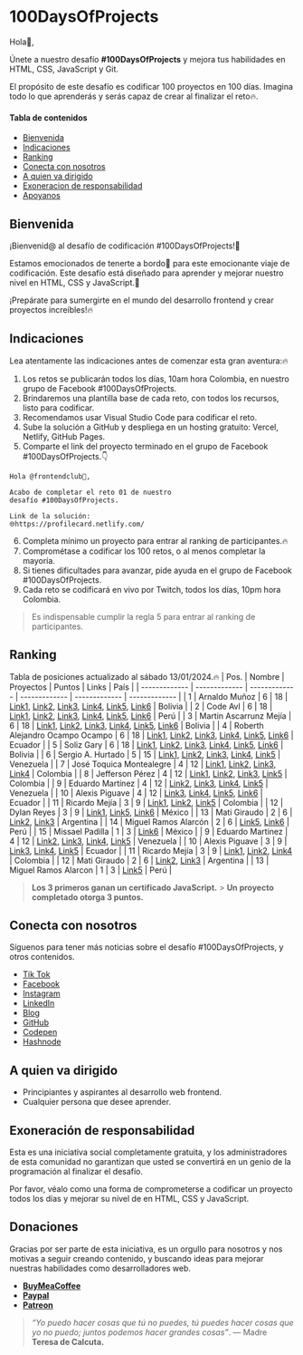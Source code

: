 # 100DaysOfProjects

Hola👋,

Únete a nuestro desafío **#100DaysOfProjects** y mejora tus habilidades en HTML, CSS, JavaScript y Git.

El propósito de este desafío es codificar 100 proyectos en 100 días. Imagina todo lo que aprenderás y serás capaz de crear al finalizar el reto🔥.

#### Tabla de contenidos

- [Bienvenida](#bienvenida)
- [Indicaciones](#indicaciones)
- [Ranking](#ranking)
- [Conecta con nosotros](#conecta-con-nosotros)
- [A quien va dirigido](a-quien-va-dirigido)
- [Exoneracion de responsabilidad](#exoneracion-de-responsabilidad)
- [Apoyanos](#apoyanos)

## Bienvenida

¡Bienvenid@ al desafío de codificación #100DaysOfProjects!🫡

Estamos emocionados de tenerte a bordo🚀 para este emocionante viaje de codificación. Este desafío está diseñado para aprender y mejorar nuestro nivel en HTML, CSS y JavaScript.🚀

¡Prepárate para sumergirte en el mundo del desarrollo frontend y crear proyectos increíbles!🔥

## Indicaciones

Lea atentamente las indicaciones antes de comenzar esta gran aventura:🔥

1. Los retos se publicarán todos los días, 10am hora Colombia, en nuestro grupo de Facebook #100DaysOfProjects.
2. Brindaremos una plantilla base de cada reto, con todos los recursos, listo para codificar.
3. Recomendamos usar Visual Studio Code para codificar el reto.
4. Sube la solución a GitHub y despliega en un hosting gratuito: Vercel, Netlify, GitHub Pages.
5. Comparte el link del proyecto terminado en el grupo de Facebook #100DaysOfProjects.👇

```text
Hola @frontendclub👋,

Acabo de completar el reto 01 de nuestro
desafío #100DaysOfProjects.

Link de la solución:
🌐https://profilecard.netlify.com/
```

6. Completa mínimo un proyecto para entrar al ranking de participantes.🔥
7. Comprométase a codificar los 100 retos, o al menos completar la mayoría.
8. Si tienes dificultades para avanzar, pide ayuda en el grupo de Facebook #100DaysOfProjects.
9. Cada reto se codificará en vivo por Twitch, todos los días, 10pm hora Colombia.

> Es indispensable cumplir la regla 5 para entrar al ranking de participantes.

## Ranking

Tabla de posiciones actualizado al sábado 13/01/2024.🔥
| Pos. | Nombre | Proyectos | Puntos | Links | País |
| ------------- | ------------- | ------------- | ------------- | ------------- | ------------- |
| 1 | Arnaldo Muñoz | 6 | 18 | [Link1](https://profile-card-arni.netlify.app/), [Link2](https://blog-card-arni.netlify.app/), [Link3](https://product-info-arni.netlify.app/), [Link4](https://day-analytics-arni.netlify.app/), [Link5](https://product-card-arni.netlify.app/), [Link6](https://results-summary-arni.netlify.app/) | Bolivia |
| 2 | Code Avl | 6 | 18 | [Link1](https://avl-vins.github.io/01-Day-Profile-Card/), [Link2](https://avl-vins.github.io/02-Day-Blog-Preview-Card/), [Link3](https://avl-vins.github.io/03-Day-Product-Info/), [Link4](https://avl-vins.github.io/04-Day-Analytics/), [Link5](https://avl-vins.github.io/05-Day-Product-Card-Component/), [Link6](https://avl-vins.github.io/06-Day-Results-Summary-Component/) | Perú |
| 3 | Martin Ascarrunz Mejía | 6 | 18 | [Link1](https://profile-card-martin.netlify.app/), [Link2](https://blog-preview-card-martin.netlify.app/), [Link3](https://product-info-martin.netlify.app/), [Link4](https://silver-biscochitos-f22d55.netlify.app/), [Link5](https://product-preview-card-mobile.netlify.app/), [Link6](https://day-results-summary-component-martin.netlify.app/) | Bolivia |
| 4 | Roberth Alejandro Ocampo Ocampo | 6 | 18 | [Link1](https://github.com/raocampo/100DaysProject), [Link2](https://profilecardraoday2.netlify.app/), [Link3](https://profilecardraodia3.netlify.app/), [Link4](https://profilecardanalyticsraodia4.netlify.app/), [Link5](https://profilecardday5rao.netlify.app/), [Link6](https://profilecardday6rao.netlify.app/) | Ecuador |
| 5 | Soliz Gary | 6 | 18 | [Link1](https://01-profile-card.netlify.app/), [Link2](https://blogpreviewcardgs.netlify.app/), [Link3](https://03-day-product-info.netlify.app/), [Link4](https://04-analytics.netlify.app/), [Link5](https://05-product-view-card.netlify.app/), [Link6](https://06-results-summary-component.netlify.app/) | Bolivia |
| 6 | Sergio A. Hurtado | 5 | 15 | [Link1](https://profilecard-100days-sergioh.netlify.app/), [Link2](https://blogcard-sergio.netlify.app/), [Link3](https://03cardproductinfo-sergio.netlify.app/), [Link4](https://04analytics-sergio.netlify.app/), [Link5](https://05productcardcomponent-sergio.netlify.app/) | Venezuela |
| 7 | José Toquica Montealegre | 4 | 12 | [Link1](https://profile-card-jt.netlify.app/), [Link2](https://blog-card-jt.netlify.app/), [Link3](https://product-info-jt.netlify.app/), [Link4](https://analytics-jt.netlify.app/) | Colombia |
| 8 | Jefferson Pérez | 4 | 12 | [Link1](https://github.com/SevenStark/100proyectos_100dias), [Link2](https://github.com/SevenStark/100proyectos_100dias/tree/master/Day%202), [Link3](https://github.com/SevenStark/100proyectos_100dias/tree/master/Day%203), [Link5](https://github.com/SevenStark/100proyectos_100dias/blob/master/Day%204/index.html) | Colombia |
| 9 | Eduardo Martínez | 4 | 12 | [Link2](https://chimerical-cocada-086c58.netlify.app/), [Link3](https://eduaromp.github.io/100daysOfProjects/), [Link4](https://eduaromp.github.io/reto04/), [Link5](https://eduaromp.github.io/reto05/) | Venezuela |
| 10 | Alexis Piguave | 4 | 12 | [Link3](https://alexispit.github.io/Day3/), [Link4](https://alexispit.github.io/Day4/), [Link5](https://alexispit.github.io/Day5/), [Link6](https://alexispit.github.io/Day6/) | Ecuador |
| 11 | Ricardo Mejía | 3 | 9 | [Link1](https://ramtako8922.github.io/profile-card/), [Link2](https://ramtako8922.github.io/blog-preview/), [Link5](https://ramtako8922.github.io/product-preview-card-component/) | Colombia |
| 12 | Dylan Reyes | 3 | 9 | [Link1](https://01-day-profile-card.netlify.app/), [Link5](https://preview-card-1.netlify.app/), [Link6](https://results-summary-component-dllanw.netlify.app/) | México |
| 13 | Mati Giraudo | 2 | 6 | [Link2](https://matias-giraudo-day2.netlify.app/), [Link3](https://matias-giraudo-day3.netlify.app/) | Argentina |
| 14 | Miguel Ramos Alarcón | 2 | 6 | [Link5](https://miguelramosalarcon.github.io/100DaysOfProjects/05-day-product-preview-card-component/), [Link6](https://miguelramosalarcon.github.io/100DaysOfProjects/06-day-results-summary-component/) | Perú |
| 15 | Missael Padilla | 1 | 3 | [Link6](https://06-summary-component-missael-padilla.netlify.app/) | México |
| 9 | Eduardo Martinez | 4 | 12 | [Link2](https://chimerical-cocada-086c58.netlify.app/), [Link3](https://eduaromp.github.io/100daysOfProjects/), [Link4](https://eduaromp.github.io/reto04/), [Link5](https://eduaromp.github.io/reto05/) | Venezuela |
| 10 | Alexis Piguave | 3 | 9 | [Link3](https://alexispit.github.io/Day3/), [Link4](https://alexispit.github.io/Day4/), [Link5](https://alexispit.github.io/Day5/) | Ecuador |
| 11 | Ricardo Mejía | 3 | 9 | [Link1](https://ramtako8922.github.io/profile-card/), [Link2](https://ramtako8922.github.io/blog-preview/), [Link4](https://ramtako8922.github.io/04-day-analytics/) | Colombia |
| 12 | Mati Giraudo | 2 | 6 | [Link2](https://matias-giraudo-day2.netlify.app/), [Link3](https://matias-giraudo-day3.netlify.app/) | Argentina |
| 13 | Miguel Ramos Alarcon | 1 | 3 | [Link5](https://miguelramosalarcon.github.io/100DaysOfProjects/05-day-product-preview-card-component/) | Perú |

> **Los 3 primeros ganan un certificado JavaScript.** > **Un proyecto completado otorga 3 puntos.**

## Conecta con nosotros

Síguenos para tener más noticias sobre el desafío #100DaysOfProjects, y otros contenidos.

- [Tik Tok](https://www.tiktok.com/@frontendclub)
- [Facebook](https://www.facebook.com/frontendclubfb)
- [Instagram](https://www.instagram.com/frontendclubig/)
- [LinkedIn](https://www.linkedin.com/in/frontendclub/)
- [Blog](https://frontend-club.bullet.site/)
- [GitHub](https://github.com/frontend-club)
- [Codepen](https://codepen.io/frontend-club)
- [Hashnode](https://hashnode.com/@frontendclub)

## A quien va dirigido

- Principiantes y aspirantes al desarrollo web frontend.
- Cualquier persona que desee aprender.

## Exoneración de responsabilidad

Esta es una iniciativa social completamente gratuita, y los administradores de esta comunidad no garantizan que usted se convertirá en un genio de la programación al finalizar el desafío.

Por favor, véalo como una forma de comprometerse a codificar un proyecto todos los días y mejorar su nivel de en HTML, CSS y JavaScript.

## Donaciones

Gracias por ser parte de esta iniciativa, es un orgullo para nosotros y nos motivas a seguir creando contenido, y buscando ideas para mejorar nuestras habilidades como desarrolladores web.

- [**BuyMeaCoffee**](https://www.buymeacoffee.com/frontendclub)
- [**Paypal**](https://paypal.me/xantosromero?country.x=PE&locale.x=es_XC)
- [**Patreon**](patreon.com/frontendclubpatreon)

> _“Yo puedo hacer cosas que tú no puedes, tú puedes hacer cosas que yo no puedo; juntos podemos hacer grandes cosas”_. — Madre **Teresa de Calcuta.**
